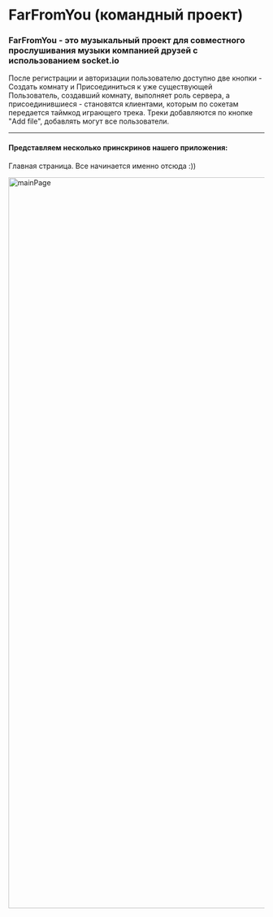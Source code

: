   # FarFromYou (командный проект)
<h3>
FarFromYou - это музыкальный проект для совместного прослушивания музыки компанией друзей с использованием socket.io
</h3>
После регистрации и авторизации пользователю доступно две кнопки - Создать комнату и Присоединиться к уже существующей
Пользователь, создавший комнату, выполняет роль сервера, а присоединившиеся - становятся клиентами, которым по сокетам передается таймкод играющего трека.
Треки добавляются по кнопке "Add file", добавлять могут все пользователи.


<hr>

<h4>
Представляем несколько принскринов нашего приложения:
</h4>
<p>
Главная страница. Все начинается именно отсюда :))
</p>
<img width="1440" alt="mainPage" src="./mainPage.png">
